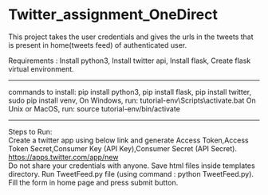 # Twitter_assignment_OneDirect

This project takes the user credentials and gives the urls in the tweets that is present in home(tweets feed) of authenticated user.

Requirements :
Install python3, 
Install twitter api, 
Install flask,
Create flask virtual environment.
************************************************
commands to install:
pip install python3,
pip install flask,
pip install twitter,
sudo pip install venv,
On Windows, run:
tutorial-env\Scripts\activate.bat
On Unix or MacOS, run:
source tutorial-env/bin/activate
*************************************************
Steps to Run:  
Create a twitter app using below link and generate Access Token,Access Token Secret,Consumer Key (API Key),Consumer Secret (API Secret).   https://apps.twitter.com/app/new  
Do not share your credentials with anyone. 
Save html files inside templates directory.
Run TweetFeed.py file (using command : python TweetFeed.py).  
Fill the form in home page and press submit button.
